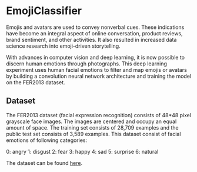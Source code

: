 # EmojiClassifier
Emojis and avatars are used to convey nonverbal cues. These indications have become an integral aspect of online conversation, product reviews, brand sentiment, and other activities. It also resulted in increased data science research into emoji-driven storytelling.

With advances in computer vision and deep learning, it is now possible to discern human emotions through photographs. This deep learning experiment uses human facial emotions to filter and map emojis or avatars by building a convolution neural network architecture and training the model on the FER2013 dataset.

## Dataset

The FER2013 dataset (facial expression recognition) consists of 48*48 pixel grayscale face images. The images are centered and occupy an equal amount of space. The training set consists of 28,709 examples and the public test set consists of 3,589 examples. This dataset consist of facial emotions of following categories:

0: angry
1: disgust
2: fear
3: happy
4: sad
5: surprise
6: natural

The dataset can be found [here](https://www.kaggle.com/datasets/msambare/fer2013).


